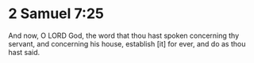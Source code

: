# 2 Samuel 7:25

And now, O LORD God, the word that thou hast spoken concerning thy servant, and concerning his house, establish [it] for ever, and do as thou hast said.
